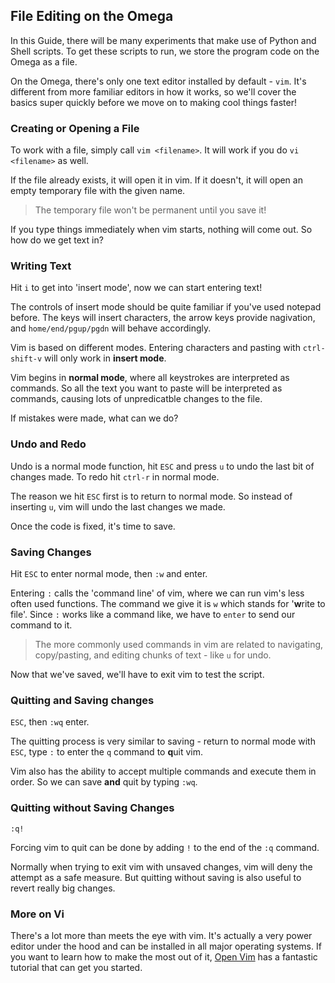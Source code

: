 ## File Editing on the Omega

<!--
// this article is a description of how we're going to use `vi` to write the code we need for the experiments

// intro to article:
//	* the experiments we're going to do involve writing Python scripts
//	* here we'll learn how to write scripts using the command line
//	* we'll be using the Vi text editor
-->

In this Guide, there will be many experiments that make use of Python and Shell scripts. To get these scripts to run, we store the program code on the Omega as a file.

On the Omega, there's only one text editor installed by default - `vim`. It's different from more familiar editors in how it works, so we'll cover the basics super quickly before we move on to making cool things faster!


### Creating or Opening a File

<!--
// `vi <filename>`
// if the file doesn't exist, will create it
// if the file already exists, will open it
-->

To work with a file, simply call `vim <filename>`. It will work if you do `vi <filename>` as well.

If the file already exists, it will open it in vim. If it doesn't, it will open an empty temporary file with the given name.

>The temporary file won't be permanent until you save it!

If you type things immediately when vim starts, nothing will come out. So how do we get text in?


### Writing Text

<!-- // process: Have to hit `i` to be able to instert text, even before copy pasting -->

Hit `i` to get into 'insert mode', now we can start entering text!

The controls of insert mode should be quite familiar if you've used notepad before. The keys will insert characters, the arrow keys provide nagivation, and `home/end/pgup/pgdn` will behave accordingly.

Vim is based on different modes. Entering characters and pasting with `ctrl-shift-v` will only work in **insert mode**.

Vim begins in **normal mode**, where all keystrokes are interpreted as commands. So all the text you want to paste will be interpreted as commands, causing lots of unpredicatble changes to the file.

If mistakes were made, what can we do?


### Undo and Redo

Undo is a normal mode function, hit `ESC` and press `u` to undo the last bit of changes made. To redo hit `ctrl-r` in normal mode.

The reason we hit `ESC` first is to return to normal mode. So instead of inserting `u`, vim will undo the last changes we made.

Once the code is fixed, it's time to save.


### Saving Changes

<!-- // process: `:w` to save changes -->

Hit `ESC` to enter normal mode, then `:w` and enter.

Entering `:` calls the 'command line' of vim, where we can run vim's less often used functions. The command we give it is `w` which stands for '**w**rite to file'. Since `:` works like a command like, we have to `enter` to send our command to it.

>The more commonly used commands in vim are related to navigating, copy/pasting, and editing chunks of text - like `u` for undo.

Now that we've saved, we'll have to exit vim to test the script.

### Quitting and Saving changes

<!-- // process: `:wq` to save changes and exit vi -->

`ESC`, then `:wq` enter.

The quitting process is very similar to saving - return to normal mode with `ESC`, type `:` to enter the `q` command to **q**uit vim.

Vim also has the ability to accept multiple commands and execute them in order. So we can save **and** quit by typing `:wq`.


### Quitting without Saving Changes

<!-- // process: `:q!` to quit without saving changes -->

```
:q!
```

Forcing vim to quit can be done by adding `!` to the end of the `:q` command.

Normally when trying to exit vim with unsaved changes, vim will deny the attempt as a safe measure. But quitting without saving is also useful to revert really big changes.



<!--
// NOTES FROM LAZAR:
// * the above outlines are brief but the article should be enough for an absolute beginner to get started with Vi
// * use this as a reference: https://docs.onion.io/omega2-docs/developing-using-the-command-line.html
// * include screenshots if you think it will help get the point across
-->

### More on Vi

<!--
// 'this is a brief intro to vi, it's actually a super powerful editor, learn more wiht this tutorial'
// TODO: find a really good Vi tutorial
-->
There's a lot more than meets the eye with vim. It's actually a very power editor under the hood and can be installed in all major operating systems. If you want to learn how to make the most out of it, [Open Vim](http://www.openvim.com/tutorial.html) has a fantastic tutorial that can get you started.
